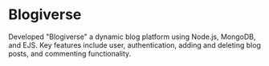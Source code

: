 # Blogiverse
Developed "Blogiverse" a dynamic blog platform using Node.js, MongoDB, and EJS. Key features  include user, authentication, adding and deleting blog posts, and commenting functionality.
